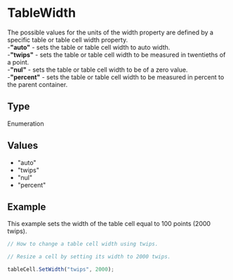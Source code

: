 # TableWidth

The possible values for the units of the width property are defined by a specific table or table cell width property.\
-**"auto"** - sets the table or table cell width to auto width.\
-**"twips"** - sets the table or table cell width to be measured in twentieths of a point.\
-**"nul"** - sets the table or table cell width to be of a zero value.\
-**"percent"** - sets the table or table cell width to be measured in percent to the parent container.

## Type

Enumeration

## Values

- "auto"
- "twips"
- "nul"
- "percent"


## Example

This example sets the width of the table cell equal to 100 points (2000 twips).

```javascript editor-docx
// How to change a table cell width using twips.

// Resize a cell by setting its width to 2000 twips.

tableCell.SetWidth("twips", 2000);
```

